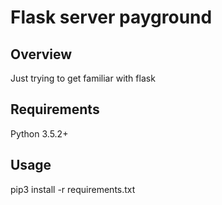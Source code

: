 # Flask server payground

## Overview
Just trying to get familiar with flask

## Requirements
Python 3.5.2+

## Usage
pip3 install -r requirements.txt